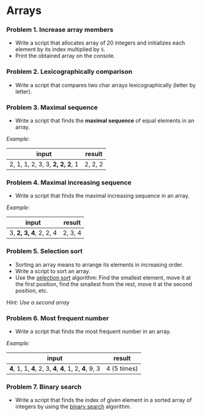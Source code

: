 Arrays
======

### Problem 1. Increase array members
*	Write a script that allocates array of 20 integers and initializes each element by its index multiplied by `5`.
*	Print the obtained array on the console.

### Problem 2. Lexicographically comparison
*	Write a script that compares two char arrays lexicographically (letter by letter).

### Problem 3. Maximal sequence 
*	Write a script that finds the **maximal sequence** of equal elements in an array.

_Example:_

|              input               | result  |
|----------------------------------|---------|
| 2, 1, 1, 2, 3, 3, **2, 2, 2**, 1 | 2, 2, 2 |

### Problem 4. Maximal increasing sequence
*	Write a script that finds the maximal increasing sequence in an array.

_Example:_

|          input          | result  |
|-------------------------|---------|
| 3, **2, 3, 4**, 2, 2, 4 | 2, 3, 4 |

### Problem 5. Selection sort
*	Sorting an array means to arrange its elements in increasing order.
*	Write a script to sort an array.
*	Use the [selection sort](http://en.wikipedia.org/wiki/Selection_sort) algorithm: Find the smallest element, move it at the first position, find the smallest from the rest, move it at the second position, etc.

_Hint: Use a second array_

### Problem 6. Most frequent number
*	Write a script that finds the most frequent number in an array. 

_Example:_

|                  input                |    result   |
|---------------------------------------|-------------|
| **4**, 1, 1, **4**, 2, 3, **4**, **4**, 1, 2, **4**, 9, 3 | 4 (5 times) |

### Problem 7. Binary search
*	Write a script that finds the index of given element in a sorted array of integers by using the [binary search](http://en.wikipedia.org/wiki/Binary_search_algorithm) algorithm.

